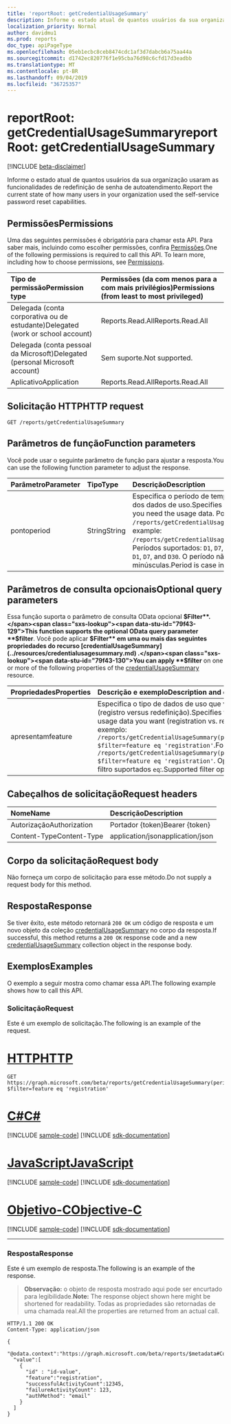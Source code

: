 ```yaml
---
title: 'reportRoot: getCredentialUsageSummary'
description: Informe o estado atual de quantos usuários da sua organização estão usando recursos de redefinição de senha de autoatendimento.
localization_priority: Normal
author: davidmu1
ms.prod: reports
doc_type: apiPageType
ms.openlocfilehash: 05eb1ecbc8ceb8474cdc1af3d7dabcb6a75aa44a
ms.sourcegitcommit: d1742ec820776f1e95cba76d98c6cfd17d3eadbb
ms.translationtype: MT
ms.contentlocale: pt-BR
ms.lasthandoff: 09/04/2019
ms.locfileid: "36725357"
---
```

# <a name="reportroot-getcredentialusagesummary"></a><span data-ttu-id="79f43-103">reportRoot: getCredentialUsageSummary</span><span class="sxs-lookup"><span data-stu-id="79f43-103">reportRoot: getCredentialUsageSummary</span></span>

[!INCLUDE [beta-disclaimer](../../includes/beta-disclaimer.md)]

<span data-ttu-id="79f43-104">Informe o estado atual de quantos usuários da sua organização usaram as funcionalidades de redefinição de senha de autoatendimento.</span><span class="sxs-lookup"><span data-stu-id="79f43-104">Report the current state of how many users in your organization used the self-service password reset capabilities.</span></span>

## <a name="permissions"></a><span data-ttu-id="79f43-105">Permissões</span><span class="sxs-lookup"><span data-stu-id="79f43-105">Permissions</span></span>

<span data-ttu-id="79f43-p101">Uma das seguintes permissões é obrigatória para chamar esta API. Para saber mais, incluindo como escolher permissões, confira [Permissões](/graph/permissions-reference).</span><span class="sxs-lookup"><span data-stu-id="79f43-p101">One of the following permissions is required to call this API. To learn more, including how to choose permissions, see [Permissions](/graph/permissions-reference).</span></span>

| <span data-ttu-id="79f43-108">Tipo de permissão</span><span class="sxs-lookup"><span data-stu-id="79f43-108">Permission type</span></span>                        | <span data-ttu-id="79f43-109">Permissões (da com menos para a com mais privilégios)</span><span class="sxs-lookup"><span data-stu-id="79f43-109">Permissions (from least to most privileged)</span></span> |
|:---------------------------------------|:--------------------------------------------|
| <span data-ttu-id="79f43-110">Delegada (conta corporativa ou de estudante)</span><span class="sxs-lookup"><span data-stu-id="79f43-110">Delegated (work or school account)</span></span>     | <span data-ttu-id="79f43-111">Reports.Read.All</span><span class="sxs-lookup"><span data-stu-id="79f43-111">Reports.Read.All</span></span> |
| <span data-ttu-id="79f43-112">Delegada (conta pessoal da Microsoft)</span><span class="sxs-lookup"><span data-stu-id="79f43-112">Delegated (personal Microsoft account)</span></span> | <span data-ttu-id="79f43-113">Sem suporte.</span><span class="sxs-lookup"><span data-stu-id="79f43-113">Not supported.</span></span> |
| <span data-ttu-id="79f43-114">Aplicativo</span><span class="sxs-lookup"><span data-stu-id="79f43-114">Application</span></span>                            | <span data-ttu-id="79f43-115">Reports.Read.All</span><span class="sxs-lookup"><span data-stu-id="79f43-115">Reports.Read.All</span></span> |

## <a name="http-request"></a><span data-ttu-id="79f43-116">Solicitação HTTP</span><span class="sxs-lookup"><span data-stu-id="79f43-116">HTTP request</span></span>

<!-- { "blockType": "ignored" } -->

```http
GET /reports/getCredentialUsageSummary
```

## <a name="function-parameters"></a><span data-ttu-id="79f43-117">Parâmetros de função</span><span class="sxs-lookup"><span data-stu-id="79f43-117">Function parameters</span></span>

<span data-ttu-id="79f43-118">Você pode usar o seguinte parâmetro de função para ajustar a resposta.</span><span class="sxs-lookup"><span data-stu-id="79f43-118">You can use the following function parameter to adjust the response.</span></span>

| <span data-ttu-id="79f43-119">Parâmetro</span><span class="sxs-lookup"><span data-stu-id="79f43-119">Parameter</span></span> | <span data-ttu-id="79f43-120">Tipo</span><span class="sxs-lookup"><span data-stu-id="79f43-120">Type</span></span> | <span data-ttu-id="79f43-121">Descrição</span><span class="sxs-lookup"><span data-stu-id="79f43-121">Description</span></span> |
|:--------- |:---- |:----------- |
| <span data-ttu-id="79f43-122">ponto</span><span class="sxs-lookup"><span data-stu-id="79f43-122">period</span></span> | <span data-ttu-id="79f43-123">String</span><span class="sxs-lookup"><span data-stu-id="79f43-123">String</span></span> | <span data-ttu-id="79f43-124">Especifica o período de tempo para o qual você precisa dos dados de uso.</span><span class="sxs-lookup"><span data-stu-id="79f43-124">Specifies the time period for which you need the usage data.</span></span> <span data-ttu-id="79f43-125">Por exemplo: `/reports/getCredentialUsageSummary(period='D30')`.</span><span class="sxs-lookup"><span data-stu-id="79f43-125">For example: `/reports/getCredentialUsageSummary(period='D30')`.</span></span> <span data-ttu-id="79f43-126">Períodos suportados: `D1`, `D7`, e `D30`.</span><span class="sxs-lookup"><span data-stu-id="79f43-126">Supported periods: `D1`, `D7`, and `D30`.</span></span> <span data-ttu-id="79f43-127">O período não diferencia maiúsculas de minúsculas.</span><span class="sxs-lookup"><span data-stu-id="79f43-127">Period is case insensitive.</span></span> |

## <a name="optional-query-parameters"></a><span data-ttu-id="79f43-128">Parâmetros de consulta opcionais</span><span class="sxs-lookup"><span data-stu-id="79f43-128">Optional query parameters</span></span>

<span data-ttu-id="79f43-129">Essa função suporta o parâmetro de consulta OData opcional **$Filter**.</span><span class="sxs-lookup"><span data-stu-id="79f43-129">This function supports the optional OData query parameter **$filter**.</span></span> <span data-ttu-id="79f43-130">Você pode aplicar **$Filter** em uma ou mais das seguintes propriedades do recurso [credentialUsageSummary](../resources/credentialusagesummary.md) .</span><span class="sxs-lookup"><span data-stu-id="79f43-130">You can apply **$filter** on one or more of the following properties of the [credentialUsageSummary](../resources/credentialusagesummary.md) resource.</span></span>

| <span data-ttu-id="79f43-131">Propriedades</span><span class="sxs-lookup"><span data-stu-id="79f43-131">Properties</span></span> | <span data-ttu-id="79f43-132">Descrição e exemplo</span><span class="sxs-lookup"><span data-stu-id="79f43-132">Description and example</span></span> |
|:---- |:----------- |
| <span data-ttu-id="79f43-133">apresentam</span><span class="sxs-lookup"><span data-stu-id="79f43-133">feature</span></span> | <span data-ttu-id="79f43-134">Especifica o tipo de dados de uso que você deseja (registro versus redefinição).</span><span class="sxs-lookup"><span data-stu-id="79f43-134">Specifies the type of usage data you want (registration vs. reset).</span></span> <span data-ttu-id="79f43-135">Por exemplo: `/reports/getCredentialUsageSummary(period='D30')?$filter=feature eq 'registration'`.</span><span class="sxs-lookup"><span data-stu-id="79f43-135">For example: `/reports/getCredentialUsageSummary(period='D30')?$filter=feature eq 'registration'`.</span></span> <span data-ttu-id="79f43-136">Operadores de filtro suportados `eq`:.</span><span class="sxs-lookup"><span data-stu-id="79f43-136">Supported filter operators: `eq`.</span></span> |

## <a name="request-headers"></a><span data-ttu-id="79f43-137">Cabeçalhos de solicitação</span><span class="sxs-lookup"><span data-stu-id="79f43-137">Request headers</span></span>

| <span data-ttu-id="79f43-138">Nome</span><span class="sxs-lookup"><span data-stu-id="79f43-138">Name</span></span>          | <span data-ttu-id="79f43-139">Descrição</span><span class="sxs-lookup"><span data-stu-id="79f43-139">Description</span></span>   |
|:--------------|:--------------|
| <span data-ttu-id="79f43-140">Autorização</span><span class="sxs-lookup"><span data-stu-id="79f43-140">Authorization</span></span> | <span data-ttu-id="79f43-141">Portador {token}</span><span class="sxs-lookup"><span data-stu-id="79f43-141">Bearer {token}</span></span> |
| <span data-ttu-id="79f43-142">Content-Type</span><span class="sxs-lookup"><span data-stu-id="79f43-142">Content-Type</span></span> | <span data-ttu-id="79f43-143">application/json</span><span class="sxs-lookup"><span data-stu-id="79f43-143">application/json</span></span> |

## <a name="request-body"></a><span data-ttu-id="79f43-144">Corpo da solicitação</span><span class="sxs-lookup"><span data-stu-id="79f43-144">Request body</span></span>

<span data-ttu-id="79f43-145">Não forneça um corpo de solicitação para esse método.</span><span class="sxs-lookup"><span data-stu-id="79f43-145">Do not supply a request body for this method.</span></span>

## <a name="response"></a><span data-ttu-id="79f43-146">Resposta</span><span class="sxs-lookup"><span data-stu-id="79f43-146">Response</span></span>

<span data-ttu-id="79f43-147">Se tiver êxito, este método retornará `200 OK` um código de resposta e um novo objeto da coleção [credentialUsageSummary](../resources/credentialusagesummary.md) no corpo da resposta.</span><span class="sxs-lookup"><span data-stu-id="79f43-147">If successful, this method returns a `200 OK` response code and a new [credentialUsageSummary](../resources/credentialusagesummary.md) collection object in the response body.</span></span>

## <a name="examples"></a><span data-ttu-id="79f43-148">Exemplos</span><span class="sxs-lookup"><span data-stu-id="79f43-148">Examples</span></span>

<span data-ttu-id="79f43-149">O exemplo a seguir mostra como chamar essa API.</span><span class="sxs-lookup"><span data-stu-id="79f43-149">The following example shows how to call this API.</span></span>

### <a name="request"></a><span data-ttu-id="79f43-150">Solicitação</span><span class="sxs-lookup"><span data-stu-id="79f43-150">Request</span></span>

<span data-ttu-id="79f43-151">Este é um exemplo de solicitação.</span><span class="sxs-lookup"><span data-stu-id="79f43-151">The following is an example of the request.</span></span>

# <a name="httptabhttp"></a>[<span data-ttu-id="79f43-152">HTTP</span><span class="sxs-lookup"><span data-stu-id="79f43-152">HTTP</span></span>](#tab/http)
<!-- {
  "blockType": "request",
  "name": "reportroot_getcredentialusagesummary"
}-->

```msgraph-interactive
GET https://graph.microsoft.com/beta/reports/getCredentialUsageSummary(period='D30')?$filter=feature eq 'registration'
```
# <a name="ctabcsharp"></a>[<span data-ttu-id="79f43-153">C#</span><span class="sxs-lookup"><span data-stu-id="79f43-153">C#</span></span>](#tab/csharp)
[!INCLUDE [sample-code](../includes/snippets/csharp/reportroot-getcredentialusagesummary-csharp-snippets.md)]
[!INCLUDE [sdk-documentation](../includes/snippets/snippets-sdk-documentation-link.md)]

# <a name="javascripttabjavascript"></a>[<span data-ttu-id="79f43-154">JavaScript</span><span class="sxs-lookup"><span data-stu-id="79f43-154">JavaScript</span></span>](#tab/javascript)
[!INCLUDE [sample-code](../includes/snippets/javascript/reportroot-getcredentialusagesummary-javascript-snippets.md)]
[!INCLUDE [sdk-documentation](../includes/snippets/snippets-sdk-documentation-link.md)]

# <a name="objective-ctabobjc"></a>[<span data-ttu-id="79f43-155">Objetivo-C</span><span class="sxs-lookup"><span data-stu-id="79f43-155">Objective-C</span></span>](#tab/objc)
[!INCLUDE [sample-code](../includes/snippets/objc/reportroot-getcredentialusagesummary-objc-snippets.md)]
[!INCLUDE [sdk-documentation](../includes/snippets/snippets-sdk-documentation-link.md)]

---


### <a name="response"></a><span data-ttu-id="79f43-156">Resposta</span><span class="sxs-lookup"><span data-stu-id="79f43-156">Response</span></span>

<span data-ttu-id="79f43-157">Este é um exemplo de resposta.</span><span class="sxs-lookup"><span data-stu-id="79f43-157">The following is an example of the response.</span></span>

> <span data-ttu-id="79f43-158">**Observação:** o objeto de resposta mostrado aqui pode ser encurtado para legibilidade.</span><span class="sxs-lookup"><span data-stu-id="79f43-158">**Note:** The response object shown here might be shortened for readability.</span></span> <span data-ttu-id="79f43-159">Todas as propriedades são retornadas de uma chamada real.</span><span class="sxs-lookup"><span data-stu-id="79f43-159">All the properties are returned from an actual call.</span></span>

<!-- {
  "blockType": "response",
  "truncated": true,
  "@odata.type": "microsoft.graph.credentialUsageSummary",
  "isCollection": true
} -->

```http
HTTP/1.1 200 OK
Content-Type: application/json

{
  "@odata.context":"https://graph.microsoft.com/beta/reports/$metadata#Collection(microsoft.graph.getCredentialUsageSummary)",
  "value":[
    {
      "id" : "id-value",
      "feature":"registration",
      "successfulActivityCount":12345,
      "failureActivityCount": 123,
      "authMethod": "email"
    }
  ]
}
```

<!-- uuid: 16cd6b66-4b1a-43a1-adaf-3a886856ed98
2019-02-04 14:57:30 UTC -->
<!-- {
  "type": "#page.annotation",
  "description": "reportRoot: getCredentialUsageSummary",
  "keywords": "",
  "section": "documentation",
  "tocPath": ""
}-->
